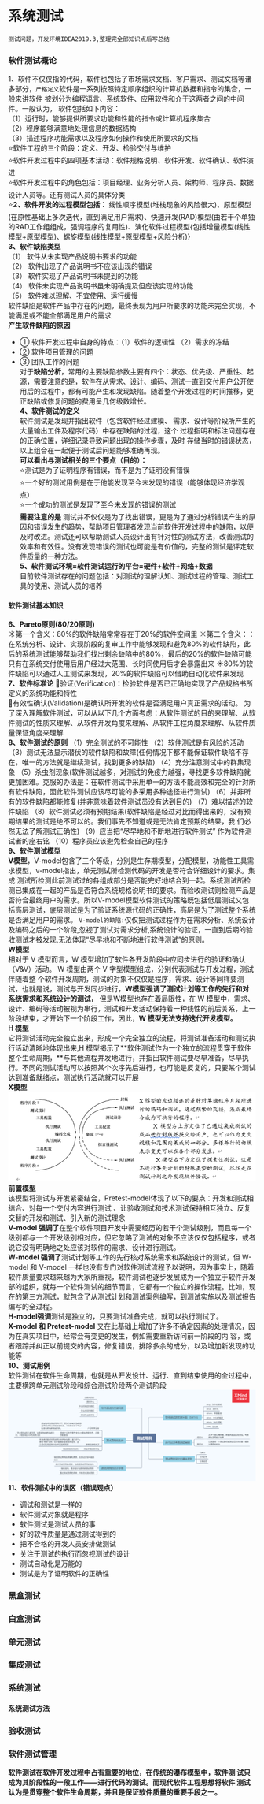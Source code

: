 # 系统测试
`测试问题，开发环境IDEA2019.3,整理完全部知识点后写总结` <br>
### 软件测试概论
1、软件不仅仅指的代码，软件也包括了市场需求文档、客户需求、测试文档等诸多部分，`严格定义`软件是一系列按照特定顺序组织的计算机数据和指令的集合，一般来讲软件 被划分为编程语言、系统软件、应用软件和介于这两者之间的中间件。一般认为， 软件包括如下内容：<br>
（1）运行时，能够提供所要求功能和性能的指令或计算机程序集合<br>
（2）程序能够满意地处理信息的数据结构 <br>
（3）描述程序功能需求以及程序如何操作和使用所要求的文档 <br>
⭐软件工程的三个阶段：定义、开发、检验交付与维护<br>
⭐软件开发过程中的四项基本活动：软件规格说明、软件开发、软件确认、软件演进<br>
⭐软件开发过程中的角色包括：项目经理、业务分析人员、架构师、程序员、数据设计人员等。还有测试人员的具体分类<br>
⭐**2、软件开发的过程模型包括：** 线性顺序模型(堆栈现象的风险很大)、原型模型(在原性基础上多次迭代，直到满足用户需求)、快速开发(RAD)模型(由若干个单独的RAD工作组组成，强调程序的复用性)、演化软件过程模型{包括增量模型(线性模型+原型模型)、螺旋模型(线性模型+原型模型+风险分析)}<br>
**3、软件缺陷类型**<br>
（1） 软件从未实现产品说明书要求的功能<br>
（2） 软件出现了产品说明书不应该出现的错误<br> 
（3） 软件实现了产品说明书未提到的功能 <br>
（4） 软件未实现产品说明书虽未明确提及但应该实现的功能 <br>
（5） 软件难以理解、不宜使用、运行缓慢<br>
软件缺陷是软件产品中存在的问题，最终表现为用户所要求的功能未完全实现，不能满足或不能全部满足用户的需求<br>
**产生软件缺陷的原因** <br>
- ① 软件开发过程中自身的特点：（1）软件的逻辑性 （2）需求的冻结 <br>
- ②  软件项目管理的问题<br>
- ③  团队工作的问题 <br>
对于**缺陷分析**，常用的主要缺陷参数主要有四个：状态、优先级、严重性、起源，需要注意的是，软件在从需求、设计、编码、测试一直到交付用户公开使用后的过程中，都有可能产生和发现缺陷。随着整个开发过程的时间推移，更正缺陷或修复问题的费用呈几何级数增长。<br>
**4、软件测试的定义**<br>
软件测试是发现并指出软件（包含软件经过建模、 需求、设计等阶段所产生的大量输出工件及程序代码）中存在缺陷的过程，这个 过程指明和标注问题存在的正确位置，详细记录导致问题出现的操作步骤，及时 存储当时的错误状态，以上组合在一起便于测试后问题能够准确再现。 <br>
**可以看出与测试相关的三个要点（目的）：**<br>
⭐测试是为了证明程序有错误，而不是为了证明没有错误<br>
⭐一个好的测试用例是在于他能发现至今未发现的错误（能够体现经济学观点）<br>
⭐一个成功的测试是发现了至今未发现的错误的测试<br>
**需要注意的是** 测试并不仅仅是为了找出错误，更是为了通过分析错误产生的原因和错误发生的趋势，帮助项目管理者发现当前软件开发过程中的缺陷，以便及时改进。测试还可以帮助测试人员设计出有针对性的测试方法，改善测试的效率和有效性。没有发现错误的测试也可能是有价值的，完整的测试是评定软件质量的一种方法。 <br>
**5、软件测试环境=软件测试运行的平台=硬件+软件+网络+数据**<br>
目前软件测试存在的问题包括：对测试的理解认知、测试过程的管理、测试工具的使用、测试人员的培养<br>
#### 软件测试基本知识
**6、Pareto原则(80/20原则)**<br>
☀第一个含义：80%的软件缺陷常常存在于20%的软件空间里
☀第二个含义：：在系统分析、设计、实现阶段的复审工作中能够发现和避免80%的软件缺陷，此后的系统测试能够帮助我们找出剩余缺陷中的80%，最后的20%的软件缺陷可能只有在系统交付使用后用户经过大范围、长时间使用后才会暴露出来
☀80%的软件缺陷可以通过人工测试来发现，20%的软件缺陷可以借助自动化软件来发现<br>
**7、软件标准论**
🌙验证(Verification)：检验软件是否已正确地实现了产品规格书所定义的系统功能和特性<br>
🌙有效性确认(Validation)是确认所开发的软件是否满足用户真正需求的活动。 为了深入理解软件测试，可以从以下几个方面考虑：从软件测试的目的来理解、从软件测试的性质来理解、从软件开发角度来理解、从软件工程角度来理解、从软件质量保证角度来理解<br>
**8、软件测试的原则** （1）完全测试的不可能性   （2）软件测试是有风险的活动  （3）测试无法显示潜伏的软件缺陷和故障(任何情况下都不能保证软件缺陷不存在，唯一的方法就是继续测试，找到更多的缺陷)   （4）充分注意测试中的群集现象  （5）杀虫剂现象(软件测试越多，对测试的免疫力越强，寻找更多软件缺陷就更加困难。克服的办法是：在软件测试中采用单一的方法不能高效和完全的针对所有软件缺陷，因此软件测试应该尽可能的多采用多种途径进行测试)   （6）并非所有的软件缺陷都能修复(并非意味着软件测试员没有达到目的)   （7）难以描述的软件缺陷    （8）软件测试必须有预期结果(软件缺陷是经过对比而得出来的，没有预期结果的测试是绝不可以的。我们事先不知道或是无法肯定预期的结果，我 们必然无法了解测试正确性)   （9）应当把“尽早地和不断地进行软件测试” 作为软件测试者的座右铭  （10）程序员应该避免检查自己的程序 <br>
**9、软件测试模型**<br>
**V模型**，V-model包含了三个等级，分别是生存期模型，分配模型，功能性工具需求模型，v-model指出，单元测试所检测代码的开发是否符合详细设计的要求。集成 测试所检测此前测试过的各组成部分是否能完好地结合到一起。系统测试所检测已集成在一起的产品是否符合系统规格说明书的要求。而验收测试则检测产品是否符合最终用户的需求。所以V-model模型软件测试的策略既包括低层测试又包括高层测试，底层测试是为了验证系统源代码的正确性，高层是为了测试整个系统是否满足用户的需求。 `V-model的缺陷:`仅仅把测试过程作为在需求分析、系统设计及编码之后的一个阶段,忽视了测试对需求分析,系统设计的验证，一直到后期的验收测试才被发现,无法体现“尽早地和不断地进行软件测试”的原则。  <br>
**W模型**<br>
相对于 V 模型而言，W 模型增加了软件各开发阶段中应同步进行的验证和确认（V&V）活动。 W 模型由两个 V 字型模型组成，分别代表测试与开发过程，测试伴随着整 个软件开发周期，测试的对象不仅仅是程序，需求、设计等同样要测试，也就是说，测试与开发同步进行，**W模型强调了测试计划等工作的先行和对系统需求和系统设计的测试，** 但是W模型也存在着局限性，在 W 模型中，需求、设计、编码等活动被视为串行，测试和开发活动保持着一种线性的前后关系，上一阶段结束，才开始下一个阶段工作，因此，**W 模型无法支持迭代开发模型。**<br>
**H 模型**<br>
它将测试活动完全独立出来，形成一个完全独立的流程，将测试准备活动和测试执行活动清晰地体现出来,H 模型揭示了**软件测试作为一个独立的流程贯穿于软件整个生命周期，**与其他流程并发地进行，并指出软件测试要尽早准备，尽早执行。不同的测试活动可以按照某个次序先后进行，也可能是反复的，只要某个测试达到准备就绪点，测试执行活动就可以开展<br>
**X模型**<br>
![](https://github.com/yangxcc/SystemTest/blob/master/image/Xmodel.jpg)<br>
**前置模型**<br>
该模型将测试与开发紧密结合，Pretest-model体现了以下的要点：开发和测试相结合、对每一个交付内容进行测试 、让验收测试和技术测试保持相互独立、反复交替的开发和测试、引入新的测试理念<br>
**V-model 强调了**在整个软件项目开发中需要经历的若干个测试级别，而且每一个级别都与一个开发级别相对应，但它忽略了测试的对象不应该仅仅包括程序，或者说它没有明确地之处应该对软件的需求、设计进行测试。 <br>
**W-model 强调了**测试计划等工作的先行核对系统需求和系统设计的测试，但 W-model 和 V-model 一样也没有专门对软件测试流程予以说明，因为事实上，随着软件质量要求越来越为大家所重视，软件测试也逐步发展成为一个独立于软件开发部的组织，就每一个软件测试的细节而言，它都有一个独立的操作流程。比如，现在的第三方测试，就包含了从测试计划和测试案例编写，到测试实施以及测试报告编写的全过程。 <br>
**H-model强调**测试是独立的，只要测试准备完成，就可以执行测试了。 <br>
**X-model 和 Pretest-model** 又在此基础上增加了许多不确定因素的处理情况，因为在真实项目中，经常会有变更的发生，例如需要重新访问前一阶段的内 容，或者跟踪并纠正以前提交的内容，修复错误，排除多余的成分，以及增加新发现的功能等 <br>
**10、测试用例**<br>
软件测试在软件生命周期，也就是从开发设计、运行、直到结束使用的全过程中， 主要横跨单元测试阶段和综合测试阶段两个测试阶段<br>
![](https://github.com/yangxcc/SystemTest/blob/master/image/Test_Case.png)<br>
**11、软件测试中的误区（错误观点）**<br>
- 调试和测试是一样的
- 软件测试对象就是程序
- 软件测试是测试人员的事
- 好的软件质量是通过测试得到的
- 把不合格的开发人员安排做测试
- 关注于测试的执行而忽视测试的设计
- 测试自动化是万能的
- 测试是为了证明软件的正确性

### 黑盒测试
### 白盒测试
### 单元测试
### 集成测试
### 系统测试
#### 系统测试方法
### 验收测试
### 软件测试管理




**软件测试在软件开发过程中占有重要的地位，在传统的瀑布模型中，软件测 试只成为其阶段性的一段工作——进行代码的测试。而现代软件工程思想将软件 测试认为是贯穿整个软件生命周期，并且是保证软件质量的重要手段之一。**


